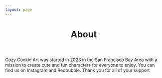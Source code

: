 ```yaml
---
layout: page
---
```


<p>
  <header>
    <h1 align="center">About</h1>
  </header>
</p>

<p align="left"> 
  Cozy Cookie Art was started in 2023 in the San Francisco Bay Area with a mission to create cute and fun characters for everyone to enjoy. You can find us on Instagram and Redbubble. Thank you for all of your support
</p>
